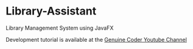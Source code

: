 # Library-Assistant
Library Management System using JavaFX

Development tutorial is available at the [Genuine Coder Youtube Channel](https://www.youtube.com/playlist?list=PLhs1urmduZ29jTcE1ca8Z6bZNvH_39ayL)
